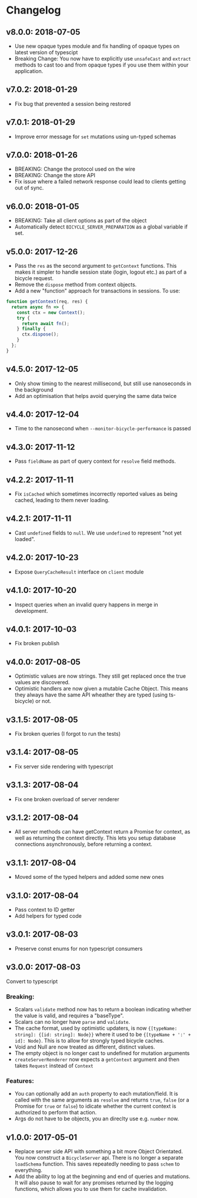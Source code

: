 # Changelog

## v8.0.0: 2018-07-05

- Use new opaque types module and fix handling of opaque types on latest version of typescipt
- Breaking Change: You now have to explicitly use `unsafeCast` and `extract` methods to cast too and from opaque types if you use them within your application.

## v7.0.2: 2018-01-29

- Fix bug that prevented a session being restored

## v7.0.1: 2018-01-29

- Improve error message for `set` mutations using un-typed schemas

## v7.0.0: 2018-01-26

- BREAKING: Change the protocol used on the wire
- BREAKING: Change the store API
- Fix issue where a failed network response could lead to clients getting out of sync.

## v6.0.0: 2018-01-05

- BREAKING: Take all client options as part of the object
- Automatically detect `BICYCLE_SERVER_PREPARATION` as a global variable if set.

## v5.0.0: 2017-12-26

- Pass the `res` as the second argument to `getContext` functions. This makes it
  simpler to handle session state (login, logout etc.) as part of a bicycle
  request.
- Remove the `dispose` method from context objects.
- Add a new "function" approach for transactions in sessions. To use:

```js
function getContext(req, res) {
  return async fn => {
    const ctx = new Context();
    try {
      return await fn();
    } finally {
      ctx.dispose();
    }
  };
}
```

## v4.5.0: 2017-12-05

- Only show timing to the nearest millisecond, but still use nanoseconds in the
  background
- Add an optimisation that helps avoid querying the same data twice

## v4.4.0: 2017-12-04

- Time to the nanosecond when `--monitor-bicycle-performance` is passed

## v4.3.0: 2017-11-12

- Pass `fieldName` as part of query context for `resolve` field methods.

## v4.2.2: 2017-11-11

- Fix `isCached` which sometimes incorrectly reported values as being cached,
  leading to them never loading.

## v4.2.1: 2017-11-11

- Cast `undefined` fields to `null`. We use `undefined` to represent "not yet
  loaded".

## v4.2.0: 2017-10-23

- Expose `QueryCacheResult` interface on `client` module

## v4.1.0: 2017-10-20

- Inspect queries when an invalid query happens in merge in development.

## v4.0.1: 2017-10-03

- Fix broken publish

## v4.0.0: 2017-08-05

- Optimistic values are now strings. They still get replaced once the true
  values are discovered.
- Optimistic handlers are now given a mutable Cache Object. This means they
  always have the same API wheather they are typed (using ts-bicycle) or not.

## v3.1.5: 2017-08-05

- Fix broken queries (I forgot to run the tests)

## v3.1.4: 2017-08-05

- Fix server side rendering with typescript

## v3.1.3: 2017-08-04

- Fix one broken overload of server renderer

## v3.1.2: 2017-08-04

- All server methods can have getContext return a Promise for context, as well
  as returning the context directly. This lets you setup database connections
  asynchronously, before returning a context.

## v3.1.1: 2017-08-04

- Moved some of the typed helpers and added some new ones

## v3.1.0: 2017-08-04

- Pass context to ID getter
- Add helpers for typed code

## v3.0.1: 2017-08-03

- Preserve const enums for non typescript consumers

## v3.0.0: 2017-08-03

Convert to typescript

### Breaking:

- Scalars `validate` method now has to return a boolean indicating whether the
  value is valid, and requires a "baseType".
- Scalars can no longer have `parse` and `validate`.
- The cache format, used by optimistic updaters, is now `{[typeName: string]: {[id: string]: Node}}` where it used to be `{[typeName + ':' + id]: Node}`.
  This is to allow for strongly typed bicycle caches.
- Void and Null are now treated as different, distinct values.
- The empty object is no longer cast to undefined for mutation arguments
- `createServerRenderer` now expects a `getContext` argument and then takes
  `Request` instead of `Context`

### Features:

- You can optionally add an `auth` property to each mutation/field. It is called
  with the same arguments as `resolve` and returns `true`, `false` (or a Promise
  for `true` or `false`) to idicate whether the current context is authorized to
  perform that action.
- Args do not have to be objects, you an direclty use e.g. `number` now.

## v1.0.0: 2017-05-01

- Replace server side API with something a bit more Object Orientated. You now
  construct a `BicycleServer` api. There is no longer a separate `loadSchema`
  function. This saves repeatedly needing to pass `schem` to everything.
- Add the ability to log at the beginning and end of queries and mutations. It
  will also pause to wait for any promises returned by the logging functions,
  which allows you to use them for cache invalidation.
